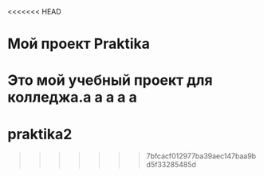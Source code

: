 <<<<<<< HEAD
# Мой проект Praktika

Это мой учебный проект для колледжа.а
а
а
а
а
=======
# praktika2
>>>>>>> 7bfcacf012977ba39aec147baa9bd5f33285485d
